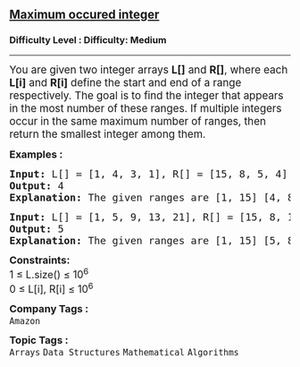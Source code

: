 <h2><a href="https://www.geeksforgeeks.org/problems/maximum-occured-integer4602/1">Maximum occured integer</a></h2><h3>Difficulty Level : Difficulty: Medium</h3><hr><div class="problems_problem_content__Xm_eO"><p data-pm-slice="0 0 []"><span style="font-size: 14pt;">You are given two integer arrays <strong>L[]</strong> and <strong>R[]</strong>, where each <strong>L[i]</strong> and <strong>R[i]</strong> define the start and end of a range respectively. The goal is to find the integer that appears in the most number of these ranges. If multiple integers occur in the same maximum number of ranges, then return the smallest integer among them.&nbsp;<br></span></p>
<p><span style="font-size: 18px;"><strong>Examples :</strong></span></p>
<pre><span style="font-size: 18px;"><strong>Input:</strong> L[] = [1, 4, 3, 1], R[] = [15, 8, 5, 4]
<strong>Output: </strong>4<strong>
Explanation: </strong>The given ranges are [1, 15] [4, 8] [3, 5] [1, 4]. The smallest number that is most common or appears most times in the ranges is 4.</span>
</pre>
<pre><span style="font-size: 18px;"><strong>Input: </strong>L[] = [1, 5, 9, 13, 21], R[] = [15, 8, 12, 20, 30]
<strong>Output: </strong>5<strong>
Explanation: </strong>The given ranges are [1, 15] [5, 8] [9, 12] [13, 20] [21, 30]. The smallest number that is most common or appears most times in the ranges is 5.</span></pre>
<p><span style="font-size: 18px;"><strong>Constraints:</strong><br>1 ≤ L.size() ≤ 10<sup>6</sup><br>0 ≤ L[i], R[i] ≤ 10<sup>6</sup></span></p></div><p><span style=font-size:18px><strong>Company Tags : </strong><br><code>Amazon</code>&nbsp;<br><p><span style=font-size:18px><strong>Topic Tags : </strong><br><code>Arrays</code>&nbsp;<code>Data Structures</code>&nbsp;<code>Mathematical</code>&nbsp;<code>Algorithms</code>&nbsp;